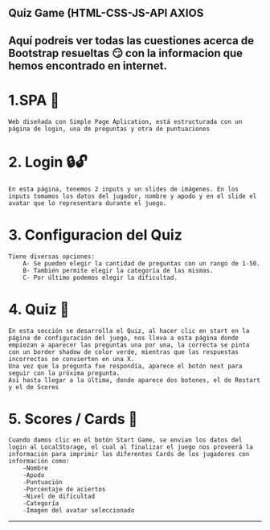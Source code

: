 ## Quiz Game (HTML-CSS-JS-API AXIOS</h1>

## Aquí podreis ver todas las cuestiones acerca de Bootstrap resueltas 😏 con la informacion que hemos encontrado en internet.


# 1.SPA 📑
    Web diseñada con Simple Page Aplication, está estructurada con un página de login, una de preguntas y otra de puntuaciones

# 2. Login 🔒🔓
    En esta página, tenemos 2 inputs y un slides de imágenes. En los inputs tomamos los datos del jugador, nombre y apodo y en el slide el avatar que lo representara durante el juego.

# 3. Configuracion del Quiz 
    Tiene diversas opciones:
        A- Se pueden elegir la cantidad de preguntas con un rango de 1-50.
        B- También permite elegir la categoría de las mismas.
        C- Por último podemos elegir la dificultad.

# 4. Quiz 🧮
    En esta sección se desarrolla el Quiz, al hacer clic en start en la página de configuración del juego, nos lleva a esta página donde empiezan a aparecer las preguntas una por una, la correcta se pinta con un border shadow de color verde, mientras que las respuestas incorrectas se convierten en una X.
    Una vez que la pregunta fue respondía, aparece el botón next para seguir con la próxima pregunta.
    Así hasta llegar a la última, donde aparece dos botones, el de Restart y el de Scores

# 5. Scores / Cards 📇
    Cuando damos clic en el botón Start Game, se envian los datos del login al LocalStorage, el cual al finalizar el juego nos proveerá la información para imprimir las diferentes Cards de los jugadores con información como:
        -Nombre
        -Apodo
        -Puntuación
        -Porcentaje de aciertos
        -Nivel de dificultad
        -Categoría
        -Imagen del avatar seleccionado


--------------------------------------------------------------------










